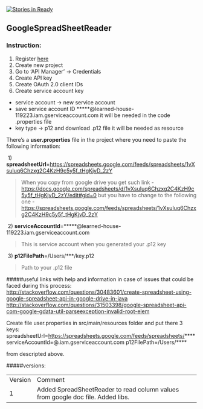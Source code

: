 [![Stories in Ready](https://badge.waffle.io/JuniorsJava/GSR.png?label=ready&title=Ready)](https://waffle.io/JuniorsJava/GSR)
## GoogleSpreadSheetReader

### Instruction:

1. Register [here](https://console.developers.google.com)
2. Create new project
3. Go to ‘API Manager’ -> Credentials
4. Create API key 
5. Create OAuth 2.0 client IDs 
6. Create service account key 
 * service account -> new service account
 * save service account ID *****@learned-house-119223.iam.gserviceaccount.com it will be needed in the code .properties file
 * key type -> p12 and download .p12 file it will be needed as resource

There’s a **user.properties** file in the project where you need to paste the following information:

 1) **spreadsheetUrl**=https://spreadsheets.google.com/feeds/spreadsheets/1vXsuIuq6Chzxg2C4KzH9c5y5f_tHgKjvD_2zY
> When you copy from google drive you get such link - https://docs.google.com/spreadsheets/d/1vXsuIuq6Chzxg2C4KzH9c5y5f_tHgKjvD_2zY/edit#gid=0
but you have to change to the following one - https://spreadsheets.google.com/feeds/spreadsheets/1vXsuIuq6Chzxg2C4KzH9c5y5f_tHgKjvD_2zY

 2) **serviceAccountId**=*****@learned-house-119223.iam.gserviceaccount.com
> This is service account when you generated your .p12 key

 3) **p12FilePath**=/Users/***/key.p12
> Path to your .p12 file

#####useful links with help and information in case of issues that could be faced during this process:
http://stackoverflow.com/questions/30483601/create-spreadsheet-using-google-spreadsheet-api-in-google-drive-in-java
http://stackoverflow.com/questions/31503398/google-spreadsheet-api-com-google-gdata-util-parseexception-invalid-root-elem

Create file user.properties in src/main/resources folder and put there 3 keys:
spreadsheetUrl=https://spreadsheets.google.com/feeds/spreadsheets/****
serviceAccountId=<google service name>@<project name>.iam.gserviceaccount.com
p12FilePath=/Users/****

from descripted above.

#####versions:

<table style="width:100%">
  <tr>
    <td>Version</td>
    <td>Comment</td> 
  </tr>
  <tr>
    <td>1</td>
    <td>Added SpreadSheetReader to read column values from google doc file. Added libs. </td> 
  </tr>
</table>


